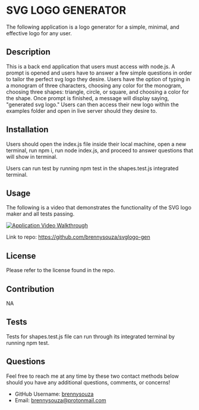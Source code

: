 # SVG LOGO GENERATOR
The following application is a logo generator for a simple, minimal, and effective logo for any user. 

## Description
This is a back end application that users must access with node.js. A prompt is opened and users have to answer a few simple questions in order to tailor the perfect svg logo they desire. Users have the option of typing in a monogram of three characters, choosing any color for the monogram, choosing three shapes: triangle, circle, or square, and choosing a color for the shape. Once prompt is finished, a message will display saying, "generated svg logo." Users can then access their new logo within the examples folder and open in live server should they desire to. 

## Installation
Users should open the index.js file inside their local machine, open a new terminal, run npm i, run node index.js, and proceed to answer questions that will show in terminal.

Users can run test by running npm test in the shapes.test.js integrated terminal.

## Usage
The following is a video that demonstrates the functionality of the SVG logo maker and all tests passing. 

[![Application Video Walkthrough](https://drive.google.com/file/d/1E-X5iab2bu9XeHE5HC4oVpbbGsNj4MZY/view)](https://drive.google.com/file/d/1E-X5iab2bu9XeHE5HC4oVpbbGsNj4MZY/view)

Link to repo: https://github.com/brennysouza/svglogo-gen

## License
Please refer to the license found in the repo. 

## Contribution
NA

## Tests
Tests for shapes.test.js file can run through its integrated terminal by running npm test. 

## Questions
Feel free to reach me at any time by these two contact methods below should you have any additional questions, comments, or concerns!

- GitHub Username: [brennysouza](https://github.com/brennysouza/svglogo-gen)
- Email: brennysouza@protonmail.com 

